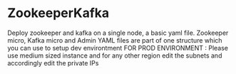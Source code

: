# ZookeeperKafka
Deploy zookeeper and kafka on a single node, a basic yaml file.
Zookeeper micro, Kafka micro and Admin YAML files are part of one structure which you can use to setup dev environtment
FOR PROD ENVIRONMENT : Please use medium sized instance and for any other region edit the subnets and accordingly edit the private IPs

